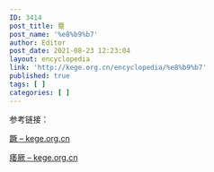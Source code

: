 ```yaml
---
ID: 3414
post_title: 蹷
post_name: '%e8%b9%b7'
author: Editor
post_date: 2021-08-23 12:23:04
layout: encyclopedia
link: 'http://kege.org.cn/encyclopedia/%e8%b9%b7'
published: true
tags: [ ]
categories: [ ]
---
```

参考链接：

<a href="http://kege.org.cn/encyclopedia/%e8%b9%b6">蹶 – kege.org.cn</a>

<a href="http://kege.org.cn/encyclopedia/%e7%97%bf%e5%8e%a5">痿厥 – kege.org.cn</a>